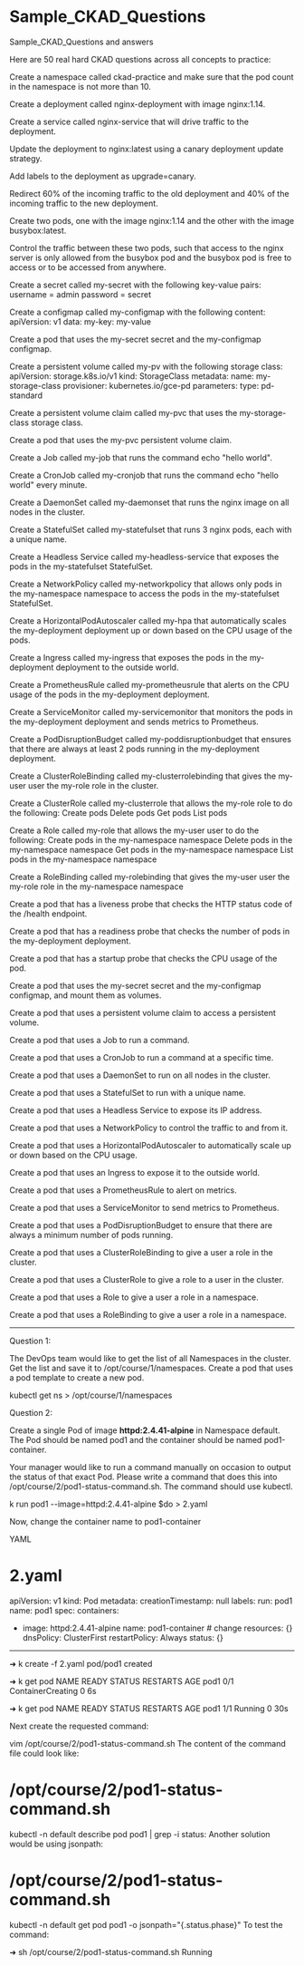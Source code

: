 # Sample_CKAD_Questions
Sample_CKAD_Questions and answers

Here are 50 real hard CKAD questions across all concepts to practice:

Create a namespace called ckad-practice and make sure that the pod count in the namespace is not more than 10.

Create a deployment called nginx-deployment with image nginx:1.14.

Create a service called nginx-service that will drive traffic to the deployment.

Update the deployment to nginx:latest using a canary deployment update strategy.

Add labels to the deployment as upgrade=canary.

Redirect 60% of the incoming traffic to the old deployment and 40% of the incoming traffic to the new deployment.

Create two pods, one with the image nginx:1.14 and the other with the image busybox:latest.

Control the traffic between these two pods, such that access to the nginx server is only allowed from the busybox pod and the busybox pod is free to access or to be accessed from anywhere.

Create a secret called my-secret with the following key-value pairs:
username = admin
password = secret

Create a configmap called my-configmap with the following content:
apiVersion: v1
data:
  my-key: my-value

Create a pod that uses the my-secret secret and the my-configmap configmap.

Create a persistent volume called my-pv with the following storage class:
apiVersion: storage.k8s.io/v1
kind: StorageClass
metadata:
  name: my-storage-class
provisioner: kubernetes.io/gce-pd
parameters:
  type: pd-standard

Create a persistent volume claim called my-pvc that uses the my-storage-class storage class.

Create a pod that uses the my-pvc persistent volume claim.

Create a Job called my-job that runs the command echo "hello world".

Create a CronJob called my-cronjob that runs the command echo "hello world" every minute.

Create a DaemonSet called my-daemonset that runs the nginx image on all nodes in the cluster.

Create a StatefulSet called my-statefulset that runs 3 nginx pods, each with a unique name.

Create a Headless Service called my-headless-service that exposes the pods in the my-statefulset StatefulSet.

Create a NetworkPolicy called my-networkpolicy that allows only pods in the my-namespace namespace to access the pods in the my-statefulset StatefulSet.

Create a HorizontalPodAutoscaler called my-hpa that automatically scales the my-deployment deployment up or down based on the CPU usage of the pods.

Create a Ingress called my-ingress that exposes the pods in the my-deployment deployment to the outside world.

Create a PrometheusRule called my-prometheusrule that alerts on the CPU usage of the pods in the my-deployment deployment.

Create a ServiceMonitor called my-servicemonitor that monitors the pods in the my-deployment deployment and sends metrics to Prometheus.

Create a PodDisruptionBudget called my-poddisruptionbudget that ensures that there are always at least 2 pods running in the my-deployment deployment.

Create a ClusterRoleBinding called my-clusterrolebinding that gives the my-user user the my-role role in the cluster.

Create a ClusterRole called my-clusterrole that allows the my-role role to do the following:
Create pods
Delete pods
Get pods
List pods

Create a Role called my-role that allows the my-user user to do the following:
Create pods in the my-namespace namespace
Delete pods in the my-namespace namespace
Get pods in the my-namespace namespace
List pods in the my-namespace namespace

Create a RoleBinding called my-rolebinding that gives the my-user user the my-role role in the my-namespace namespace

Create a pod that has a liveness probe that checks the HTTP status code of the /health endpoint.

Create a pod that has a readiness probe that checks the number of pods in the my-deployment deployment.

Create a pod that has a startup probe that checks the CPU usage of the pod.

Create a pod that uses the my-secret secret and the my-configmap configmap, and mount them as volumes.

Create a pod that uses a persistent volume claim to access a persistent volume.

Create a pod that uses a Job to run a command.

Create a pod that uses a CronJob to run a command at a specific time.

Create a pod that uses a DaemonSet to run on all nodes in the cluster.

Create a pod that uses a StatefulSet to run with a unique name.

Create a pod that uses a Headless Service to expose its IP address.

Create a pod that uses a NetworkPolicy to control the traffic to and from it.

Create a pod that uses a HorizontalPodAutoscaler to automatically scale up or down based on the CPU usage.

Create a pod that uses an Ingress to expose it to the outside world.

Create a pod that uses a PrometheusRule to alert on metrics.

Create a pod that uses a ServiceMonitor to send metrics to Prometheus.

Create a pod that uses a PodDisruptionBudget to ensure that there are always a minimum number of pods running.

Create a pod that uses a ClusterRoleBinding to give a user a role in the cluster.

Create a pod that uses a ClusterRole to give a role to a user in the cluster.

Create a pod that uses a Role to give a user a role in a namespace.

Create a pod that uses a RoleBinding to give a user a role in a namespace.



-----

Question 1:

The DevOps team would like to get the list of all Namespaces in the cluster. Get the list and save it to /opt/course/1/namespaces.
Create a pod that uses a pod template to create a new pod.

   kubectl get ns > /opt/course/1/namespaces

Question 2:

Create a single Pod of image **httpd:2.4.41-alpine** in Namespace default. The Pod should be named pod1 and the container should be named pod1-container.

Your manager would like to run a command manually on occasion to output the status of that exact Pod. Please write a command that does this into /opt/course/2/pod1-status-command.sh. The command should use kubectl.

   k run pod1 --image=httpd:2.4.41-alpine $do > 2.yaml

Now, change the container name to pod1-container

YAML

# 2.yaml
apiVersion: v1
kind: Pod
metadata:
  creationTimestamp: null
  labels:
    run: pod1
  name: pod1
spec:
  containers:
  - image: httpd:2.4.41-alpine
    name: pod1-container # change
    resources: {}
  dnsPolicy: ClusterFirst
  restartPolicy: Always
status: {}

---
➜ k create -f 2.yaml
pod/pod1 created

➜ k get pod
NAME   READY   STATUS              RESTARTS   AGE
pod1   0/1     ContainerCreating   0          6s

➜ k get pod
NAME   READY   STATUS    RESTARTS   AGE
pod1   1/1     Running   0          30s

Next create the requested command:

vim /opt/course/2/pod1-status-command.sh
The content of the command file could look like:

# /opt/course/2/pod1-status-command.sh
kubectl -n default describe pod pod1 | grep -i status:
Another solution would be using jsonpath:

# /opt/course/2/pod1-status-command.sh
kubectl -n default get pod pod1 -o jsonpath="{.status.phase}"
To test the command:

➜ sh /opt/course/2/pod1-status-command.sh
Running

